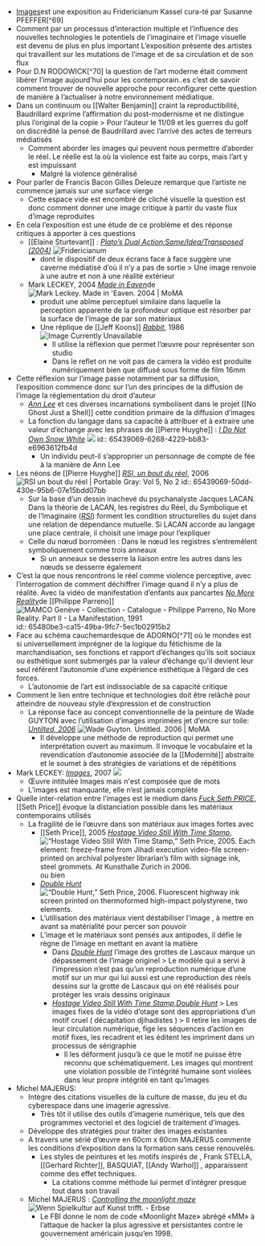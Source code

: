 - [Images](https://archiv3.fridericianum.org/exhibitions/images)est une exposition au Fridericianum Kassel cura-té par Susanne PFEFFER[^69]
- Comment par un processus d’interaction multiple et l’influence des nouvelles technologies le potentiels de l’imaginaire et l’image visuelle est devenu de plus en plus important
  L’exposition présente des artistes qui travaillent sur les mutations de l’image et de sa circulation et de son flux
- Pour D.N RODOWICK[^70] la question de l’art moderne était comment libérer l’image aujourd’hui pour les contemporain..es c’est de savoir comment trouver de nouvelle approche pour reconfigurer cette question de manière à l’actualiser à notre environnement médiatique.
- Dans un continuum ou [[Walter Benjamin]] craint la reproductibilité, Baudrillard exprime l’affirmation du post-modernisme et ne distingue plus l’original de la copie > Pour l’auteur le 11/09 et les guerres du golf on discrédité la pensé de Baudrillard avec l’arrivé des actes de terreurs médiatisés
	- Comment aborder les images qui peuvent nous permettre d’aborder le réel. Le réelle est la où la violence est faite au corps, mais l’art y est impuissant
		- Malgré la violence généralisé
- Pour parler de Francis Bacon Gilles Deleuze remarque que l’artiste ne commence jamais sur une surface vierge
	- Cette espace vide est encombré de cliché visuelle la question est donc comment donner une image critique à partir du vaste flux d’image reproduites
- En cela l’exposition est une étude de ce problème et des réponse critiques à apporter à ces questions
	- [[Elaine Sturtevant]] : [*Plato’s Dual Action:Same/Idea/Transposed (2004)*](https://archiv3.fridericianum.org/exhibitions/images) ![Fridericianum](https://archiv3.fridericianum.org/img/5529fb68db560cd2/sturtevant-01-fabian-frinzel.jpg)
		- dont le dispositif de deux écrans face à face suggère une caverne médiatisé d’où il n’y a pas de sortie > Une image renvoie à une autre et non à une réalité extérieur
	- Mark LECKEY, 2004 [*Made in Eaven*](https://www.moma.org/collection/works/111013)de  ![Mark Leckey. Made in 'Eaven. 2004 | MoMA](https://www.moma.org/media/W1siZiIsIjEzNDcyNSJdLFsicCIsImNvbnZlcnQiLCItcXVhbGl0eSA5MCAtcmVzaXplIDIwMDB4MjAwMFx1MDAzZSJdXQ.jpg?sha=38a1ee80de208c0b)
		- produit une abîme perceptuel similaire dans laquelle la perception apparente de la profondeur optique est résorber par la surface de l’image de par son matériaux
		- Une réplique de [[Jeff Koons]]  [*Rabbit*](https://www.thebroad.org/art/jeff-koons/rabbit),  1986 ![Image Currently Unavailable](https://www.thebroad.org/sites/default/files/styles/webp_convert_only/public/art/koons_rabbit_2.jpg.webp?itok=_RaQdJ1m)
			- Il utilise la réflexion que permet l’œuvre pour représenter son studio
			- Dans le reflet on ne voit pas de camera la vidéo est produite numériquement bien que diffusé sous forme de film 16mm
- Cette réflexion sur l’image passe notamment par sa diffusion, l’exposition commence donc sur l’un des principes de la diffusion de l’image la réglementation du droit d’auteur
	- [*Ann Lee*](https://www.pinaultcollection.com/fr/boursedecommerce/autour-dannlee) et ces diverses incarnations symbolisent dans le projet [[No Ghost Just a Shell]] cette condition primaire de la diffusion d’images
	- La fonction du langage dans sa capacité à attribuer et à extraire une valeur d’échange avec les phrases de [[Pierre Huyghe]] : [*I Do Not Own Snow White*](https://www.e-flux.com/criticism/238651/images) ![](https://images.e-flux-systems.com/aa_2016_04_01_Pierre-Huyghe-01-%C2%A9-Photo-Nicolas-Wefers.jpg,1600)
	  id:: 65439069-6268-4229-bb83-e6963612fb4d
		- Un individu peut-il s’approprier un personnage de compte de fée à la manière de Ann Lee
- Les néons de [[Pierre Huyghe]] [*RSI, un bout du réel*](https://www.journals.uchicago.edu/doi/abs/10.1086/722788?journalCode=pog), 2006 ![RSI un bout du réel | Portable Gray: Vol 5, No 2](https://www.journals.uchicago.edu/cms/10.1086/722788/asset/images/medium/fg1.gif)
  id:: 65439069-50dd-430e-95b6-07e15bdd07bb
	- Sur la base d’un dessin inachevé du psychanalyste Jacques LACAN. Dans la théorie de LACAN, les registres du Réel, du Symbolique et de l’Imaginaire ([*RSI*](https://www.journals.uchicago.edu/doi/abs/10.1086/722788?journalCode=pog)) forment les condition structurelles du sujet dans une relation de dépendance mutuelle. Si LACAN accorde au langage une place centrale, il choisit une image pour l’expliquer
	- Celle du nœud borroméen : Dans le nœud les registres s’entremêlent symboliquement comme trois anneaux
		- Si un anneaux se desserre la liaison entre les autres dans les nœuds se desserre également
- C’est la que nous rencontrons le réel comme violence perceptive, avec l’interrogation de comment déchiffrer l’image quand il n’y a plus de réalité. Avec la vidéo de manifestation d’enfants aux pancartes [*No More Reality*](https://www.youtube.com/watch?v=IuApQjAksNw)de [[Philippe Parreno]] ![MAMCO Genève - Collection - Catalogue - Philippe Parreno, No More Reality.  Part II - La Manifestation, 1991](https://www.mamco.ch/download/collection/ap/Object_13844_extraLarge.jpg/MAMCO-ParrenoP-1995-327.jpg)
  id:: 65480be3-ca15-49ba-9fc7-5ec1b02915b2
- Face au schéma cauchemardesque de ADORNO[^71] où le mondes est si universellement imprégner de la logique du fétichisme de la marchandisation, ses fonctions et rapport d’échanges qu’ils soit sociaux ou esthétique sont submergés par la valeur d’échange qu'il devient leur seul référent l’autonomie d’une expérience esthétique à l’égard de ces forces.
	- L’autonomie de l’art est indissociable de sa capacité critique
- Comment le lien entre technique et technologies doit être relâché pour atteindre de nouveau style d’expression et de construction
	- La réponse face au concept conventionnelle de la peinture de Wade GUYTON avec l’utilisation d’images imprimées jet d’encre sur toile: [*Untilted, 2006*](https://www.moma.org/collection/works/106997) ![Wade Guyton. Untitled. 2006 | MoMA](https://www.moma.org/media/W1siZiIsIjE1OTE4OSJdLFsicCIsImNvbnZlcnQiLCItcXVhbGl0eSA5MCAtcmVzaXplIDIwMDB4MjAwMFx1MDAzZSJdXQ.jpg?sha=ac6ac61f59fa698f)
		- Il développe une méthode de reproduction qui permet une interprétation ouvert au maximum. Il invoque le vocabulaire et la revendication d’autonomie associée de la [[Modernité]]  abstraite et le soumet à des stratégies de variations et de répétitions
- Mark LECKEY: [*Images*](https://www.galeriebuchholz.de/exhibitions/leckey-07#_ec=images%7C%7C0), 2007 ![](https://www.galeriebuchholz.de/wp-content/uploads/2013/04/ML_F_2007_01.002.L-e1490889419294-1000x1263.jpg)
	- Œuvre intitulée Images mais n'est composée que de mots
	- L’images est manquante, elle n’est jamais complète
- Quelle inter-relation entre l’images est le medium dans [*Fuck Seth PRICE*](http://sethpricestudio.com/bookarchive/EFFESPE.pdf), [[Seth Price]] évoque la distanciation possible dans les matériaux contemporains utilisés
	- La fragilité de le l’œuvre dans son matériaux aux images fortes avec
		- [[Seth Price]], 2005 [*Hostage Video Still With Time Stamp,*](https://sethpriceimages.com/post/43415521935/hostage-video-still-with-time-stamp-seth-price) ![“Hostage Video Still With Time Stamp,” Seth Price, 2005. Each element: freeze-frame from Jihadi execution video-file screen-printed on archival polyester librarian’s film with signage ink, steel grommets. At Kunsthalle Zurich in 2006.](https://64.media.tumblr.com/e1270396ac6e945084a7e2ad473c9c41/tumblr_mifipxTCd21s3dviwo1_1280.jpg) ou bien
		- [*Double Hunt*](https://sethpriceimages.com/post/78862839544/double-hunt-seth-price-2006-fluorescent) ![“Double Hunt,” Seth Price, 2006. Fluorescent highway ink screen printed on thermoformed high-impact polystyrene, two elements.](https://64.media.tumblr.com/46e0d4797885292ace0e33fcd637b0c3/tumblr_n22vu4OMgf1s3dviwo1_1280.jpg)
		- L’utilisation des matériaux vient déstabiliser l’image , à mettre en avant sa matérialité pour percer son pouvoir
		- L’image et le matériaux sont pensés aux antipodes, il défie le règne de l’image en mettant en avant la matière
			- Dans [*Double Hunt*](https://sethpriceimages.com/post/78862839544/double-hunt-seth-price-2006-fluorescent) l’image des grottes de Lascaux marque un dépassement de l’image originel > Le modèle qui a servi à l’impression n’est pas qu’un reproduction numérique d’une motif sur un mur qui lui aussi est une reproduction des réels dessins sur la grotte de Lascaux qui on été réalisés pour protéger les vrais dessins originaux
			- [*Hostage Video Still With Time Stamp,*](https://sethpriceimages.com/post/43415521935/hostage-video-still-with-time-stamp-seth-price)[*Double Hunt*](https://sethpriceimages.com/post/78862839544/double-hunt-seth-price-2006-fluorescent) > Les images fixes de la vidéo d’otage sont des appropriations d’un motif cruel ( décapitation djihadistes ) > Il retire les images de leur circulation numérique, fige les séquences d’action en motif fixes, les recadrent et les éditent les impriment dans un processus de sérigraphie
				- Il les déforment jusqu’à ce que le motif ne puisse être reconnu que schématiquement. Les images qui montrent une violation possible de l’intégrité humaine sont violées dans leur propre intégrité en tant qu’images
- Michel MAJERUS:
	- Intègre des citations visuelles de la culture de masse, du jeu et du cyberespace dans une imagerie agressive.
		- Très tôt il utilise des outils d’imagerie numérique, tels que des programmes vectoriel et des logiciel de traitement d’images.
	- Développe des stratégies pour traiter des images existantes
	- A travers une sérié d’œuvre en 60cm x 60cm MAJERUS commente les conditions d’exposition dans la formation sans cesse renouvelés.
		- Les styles de peintures et les motifs inspirés de , Frank STELLA, [[Gerhard Richter]], BASQUIAT, [[Andy Warhol]] , apparaissent comme des effet techniques.
			- La citations comme méthode lui permet d’intégrer presque tout dans son travail
	- Michel MAJERUS : [*Controlling the moonlight maze*](https://commons.wikimedia.org/wiki/File:Installation_view_controlling_the_moonlight_maze,_neugerriemschneider,_Berlin_2002.jpg) ![Wenn Spielkultur auf Kunst trifft. - Erbse](https://pseudoerbse.de/wp-content/uploads/2016/04/videospiele-kunst-kultur-gaming-fridericianum-kassel-images-flashback-michel-majerus-controlling-the-moonlight-maze.jpg)
		- Le FBI donne le nom de code «Moonlight Maze» abrégé «MM» à l’attaque de hacker la plus agressive et persistantes contre le gouvernement américain jusqu’en 1998.